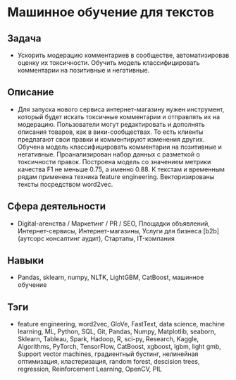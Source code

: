 # Машинное обучение для текстов
## Задача
- Ускорить модерацию комментариев в сообществе, автоматизировав оценку их токсичности.
Обучить модель классифицировать комментарии на позитивные и негативные.

## Описание
- Для запуска нового сервиса интернет-магазину нужен инструмент, который будет искать токсичные комментарии и отправлять их на модерацию. Пользователи могут редактировать и дополнять описания товаров, как в вики-сообществах. То есть клиенты предлагают свои правки и комментируют изменения других. 
Обучена модель классифицировать комментарии на позитивные и негативные. Проанализирован набор данных с разметкой о токсичности правок.
Построена модель со значением метрики качества F1 не меньше 0.75, а именно 0.88.
К текстам и временным рядам применена техника feature engineering. 
Векторизированы тексты посредством word2vec.

## Сфера деятельности
- Digital-агенства / Маркетинг / PR / SEO, Площадки объявлений, Интернет-сервисы, Интернет-магазины, Услуги для бизнеса [b2b] (аутсорс консалтинг аудит), Стартапы, IT-компания

## Навыки
- Pandas, sklearn, numpy, NLTK, LightGBM, CatBoost, машинное обучение

## Тэги
- feature engineering, word2vec, GloVe, FastText, data science, machine learning, ML, Python, SQL, Git, Pandas, Numpy, Matplotlib, seaborn, Sklearn, Tableau, Spark, Hadoop, R, sci-py, Research, Kaggle, Algorithms, PyTorch, TensorFlow, CatBoost, xgboost, lgbm, light gmb, Support vector machines, градиентный бустинг, нелинейная оптимизация, кластеризация, random forest, descision trees,  regression,  Reinforcement Learning,  OpenCV, PIL
